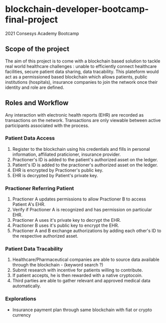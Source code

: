 # blockchain-developer-bootcamp-final-project

2021 Consesys Academy Bootcamp

## Scope of the project 
The aim of this project is to come with a blockchain based solution to tackle real world healthcare challenges : unable to efficiently connect healthcare facilities, secure patient data sharing, data tracability. 
This plateform would act as a permissioned based blockchain which allows patients, public institutions (hospitals), insurance companies to join the network once their identity and role are defined. 

## Roles and Workflow 

Any interaction with electronic health reports (EHR) are recorded as transactions on the network. Transactions are only viewable between active participants associated with the process. 

### Patient Data Access
1. Register to the blockchain using his credentials and fills in personal information, affiliated praticioner, insurance provider.
2. Practioner's ID is added to the patient's authorized asset on the ledger. 
3. Patient's ID is added to the practioner's authorized asset on the ledger.
4. EHR is encrypted by Practioner's public key. 
5. EHR is decrypted by Patient's private key. 

### Practioner Referring Patient 
1. Practioner A updates permissions to allow Practioner B to access Patient A's EHR. 
2. Verify if Practioner A is recognized and has permission on particular EHR.
3. Practioner A uses it's private key to decrypt the EHR. 
4. Practioner B uses it's public key to encrypt the EHR. 
5. Practioner A and B exchange authorizations by adding each other's ID to the respective authorized asset. 

### Patient Data Tracability 
1. Healthcare/Pharmaceutical companies are able to source data available through the blockchain - (keyword search ?)
2. Submit research with incentive for patients willing to contribute. 
3. If patient accepts, he is then rewarded with a native cryptocoin. 
4. Third parties are able to gather relevant and approved medical data automatically. 


### Explorations 
- Insurance payment plan through same blockchain with fiat or crypto currency